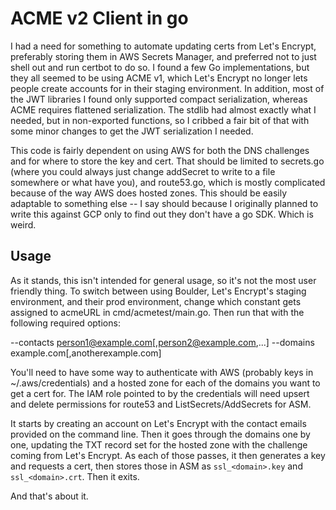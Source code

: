 # ACME v2 Client in go

I had a need for something to automate updating certs from Let's Encrypt, preferably storing them in AWS Secrets
Manager, and preferred not to just shell out and run certbot to do so.   I found a few Go implementations, but they
all seemed to be using ACME v1, which Let's Encrypt no longer lets people create accounts for in their staging
environment.   In addition, most of the JWT libraries I found only supported compact serialization, whereas ACME
requires flattened serialization.   The stdlib had almost exactly what I needed, but in non-exported functions, so 
I cribbed a fair bit of that with some minor changes to get the JWT serialization I needed.

This code is fairly dependent on using AWS for both the DNS challenges and for where to store the key and cert.
That should be limited to secrets.go (where you could always just change addSecret to write to a file somewhere
or what have you), and route53.go, which is mostly complicated because of the way AWS does hosted zones.   This
should be easily adaptable to something else -- I say should because I originally planned to write this against
GCP only to find out they don't have a go SDK.   Which is weird.

## Usage

As it stands, this isn't intended for general usage, so it's not the most user friendly thing.   To switch 
between using Boulder, Let's Encrypt's staging environment, and their prod environment, change which constant
gets assigned to acmeURL in cmd/acmetest/main.go.   Then run that with the following required options:

  --contacts person1@example.com[,person2@example.com,...]
  --domains example.com[,anotherexample.com]
  
 You'll need to have some way to authenticate with AWS (probably keys in ~/.aws/credentials) and a hosted zone for
 each of the domains you want to get a cert for.   The IAM role pointed to by the credentials will need upsert and
 delete permissions for route53 and ListSecrets/AddSecrets for ASM.
 
 It starts by creating an account on Let's Encrypt with the contact emails provided on the command line.   Then it
 goes through the domains one by one, updating the TXT record set for the hosted zone with the challenge coming
 from Let's Encrypt.   As each of those passes, it then generates a key and requests a cert, then stores those
 in ASM as `ssl_<domain>.key` and `ssl_<domain>.crt`.   Then it exits.

And that's about it.